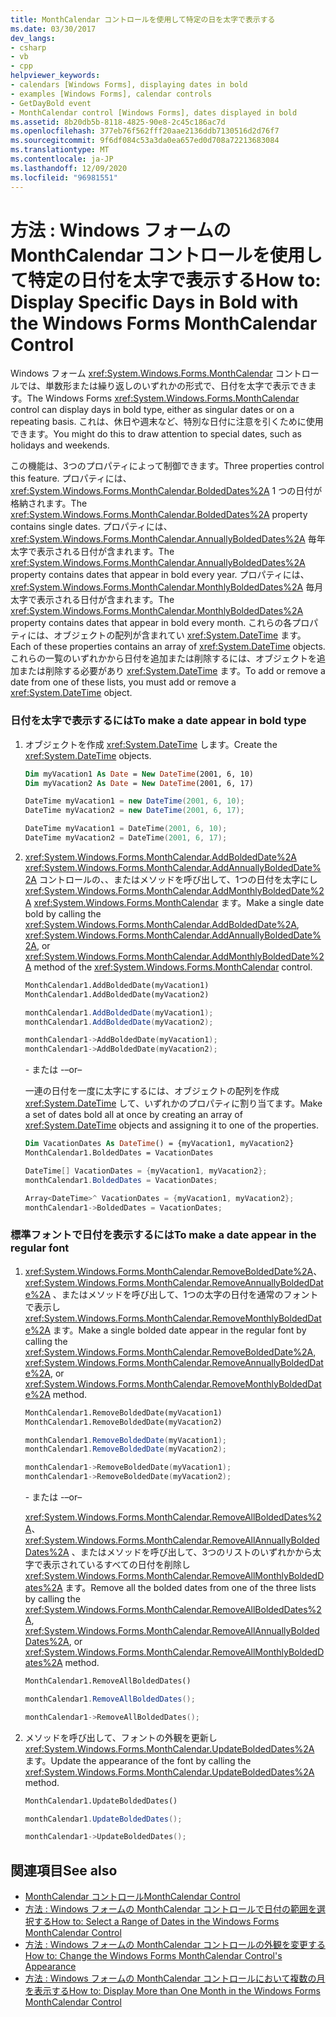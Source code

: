 ```yaml
---
title: MonthCalendar コントロールを使用して特定の日を太字で表示する
ms.date: 03/30/2017
dev_langs:
- csharp
- vb
- cpp
helpviewer_keywords:
- calendars [Windows Forms], displaying dates in bold
- examples [Windows Forms], calendar controls
- GetDayBold event
- MonthCalendar control [Windows Forms], dates displayed in bold
ms.assetid: 8b20db5b-8118-4825-90e8-2c45c186ac7d
ms.openlocfilehash: 377eb76f562fff20aae2136ddb7130516d2d76f7
ms.sourcegitcommit: 9f6df084c53a3da0ea657ed0d708a72213683084
ms.translationtype: MT
ms.contentlocale: ja-JP
ms.lasthandoff: 12/09/2020
ms.locfileid: "96981551"
---
```

# <a name="how-to-display-specific-days-in-bold-with-the-windows-forms-monthcalendar-control"></a><span data-ttu-id="5da17-102">方法 : Windows フォームの MonthCalendar コントロールを使用して特定の日付を太字で表示する</span><span class="sxs-lookup"><span data-stu-id="5da17-102">How to: Display Specific Days in Bold with the Windows Forms MonthCalendar Control</span></span>
<span data-ttu-id="5da17-103">Windows フォーム <xref:System.Windows.Forms.MonthCalendar> コントロールでは、単数形または繰り返しのいずれかの形式で、日付を太字で表示できます。</span><span class="sxs-lookup"><span data-stu-id="5da17-103">The Windows Forms <xref:System.Windows.Forms.MonthCalendar> control can display days in bold type, either as singular dates or on a repeating basis.</span></span> <span data-ttu-id="5da17-104">これは、休日や週末など、特別な日付に注意を引くために使用できます。</span><span class="sxs-lookup"><span data-stu-id="5da17-104">You might do this to draw attention to special dates, such as holidays and weekends.</span></span>  
  
 <span data-ttu-id="5da17-105">この機能は、3つのプロパティによって制御できます。</span><span class="sxs-lookup"><span data-stu-id="5da17-105">Three properties control this feature.</span></span> <span data-ttu-id="5da17-106">プロパティには、 <xref:System.Windows.Forms.MonthCalendar.BoldedDates%2A> 1 つの日付が格納されます。</span><span class="sxs-lookup"><span data-stu-id="5da17-106">The <xref:System.Windows.Forms.MonthCalendar.BoldedDates%2A> property contains single dates.</span></span> <span data-ttu-id="5da17-107">プロパティには、 <xref:System.Windows.Forms.MonthCalendar.AnnuallyBoldedDates%2A> 毎年太字で表示される日付が含まれます。</span><span class="sxs-lookup"><span data-stu-id="5da17-107">The <xref:System.Windows.Forms.MonthCalendar.AnnuallyBoldedDates%2A> property contains dates that appear in bold every year.</span></span> <span data-ttu-id="5da17-108">プロパティには、 <xref:System.Windows.Forms.MonthCalendar.MonthlyBoldedDates%2A> 毎月太字で表示される日付が含まれます。</span><span class="sxs-lookup"><span data-stu-id="5da17-108">The <xref:System.Windows.Forms.MonthCalendar.MonthlyBoldedDates%2A> property contains dates that appear in bold every month.</span></span> <span data-ttu-id="5da17-109">これらの各プロパティには、オブジェクトの配列が含まれてい <xref:System.DateTime> ます。</span><span class="sxs-lookup"><span data-stu-id="5da17-109">Each of these properties contains an array of <xref:System.DateTime> objects.</span></span> <span data-ttu-id="5da17-110">これらの一覧のいずれかから日付を追加または削除するには、オブジェクトを追加または削除する必要があり <xref:System.DateTime> ます。</span><span class="sxs-lookup"><span data-stu-id="5da17-110">To add or remove a date from one of these lists, you must add or remove a <xref:System.DateTime> object.</span></span>  
  
### <a name="to-make-a-date-appear-in-bold-type"></a><span data-ttu-id="5da17-111">日付を太字で表示するには</span><span class="sxs-lookup"><span data-stu-id="5da17-111">To make a date appear in bold type</span></span>  
  
1. <span data-ttu-id="5da17-112">オブジェクトを作成 <xref:System.DateTime> します。</span><span class="sxs-lookup"><span data-stu-id="5da17-112">Create the <xref:System.DateTime> objects.</span></span>  
  
    ```vb  
    Dim myVacation1 As Date = New DateTime(2001, 6, 10)  
    Dim myVacation2 As Date = New DateTime(2001, 6, 17)  
    ```  
  
    ```csharp  
    DateTime myVacation1 = new DateTime(2001, 6, 10);  
    DateTime myVacation2 = new DateTime(2001, 6, 17);  
    ```  
  
    ```cpp  
    DateTime myVacation1 = DateTime(2001, 6, 10);  
    DateTime myVacation2 = DateTime(2001, 6, 17);  
    ```  
  
2. <span data-ttu-id="5da17-113"><xref:System.Windows.Forms.MonthCalendar.AddBoldedDate%2A> <xref:System.Windows.Forms.MonthCalendar.AddAnnuallyBoldedDate%2A> コントロールの、、またはメソッドを呼び出して、1つの日付を太字にし <xref:System.Windows.Forms.MonthCalendar.AddMonthlyBoldedDate%2A> <xref:System.Windows.Forms.MonthCalendar> ます。</span><span class="sxs-lookup"><span data-stu-id="5da17-113">Make a single date bold by calling the <xref:System.Windows.Forms.MonthCalendar.AddBoldedDate%2A>, <xref:System.Windows.Forms.MonthCalendar.AddAnnuallyBoldedDate%2A>, or <xref:System.Windows.Forms.MonthCalendar.AddMonthlyBoldedDate%2A> method of the <xref:System.Windows.Forms.MonthCalendar> control.</span></span>  
  
    ```vb  
    MonthCalendar1.AddBoldedDate(myVacation1)  
    MonthCalendar1.AddBoldedDate(myVacation2)  
    ```  
  
    ```csharp  
    monthCalendar1.AddBoldedDate(myVacation1);  
    monthCalendar1.AddBoldedDate(myVacation2);  
    ```  
  
    ```cpp  
    monthCalendar1->AddBoldedDate(myVacation1);  
    monthCalendar1->AddBoldedDate(myVacation2);  
    ```  
  
     <span data-ttu-id="5da17-114">\- または -</span><span class="sxs-lookup"><span data-stu-id="5da17-114">–or–</span></span>  
  
     <span data-ttu-id="5da17-115">一連の日付を一度に太字にするには、オブジェクトの配列を作成 <xref:System.DateTime> して、いずれかのプロパティに割り当てます。</span><span class="sxs-lookup"><span data-stu-id="5da17-115">Make a set of dates bold all at once by creating an array of <xref:System.DateTime> objects and assigning it to one of the properties.</span></span>  
  
    ```vb  
    Dim VacationDates As DateTime() = {myVacation1, myVacation2}  
    MonthCalendar1.BoldedDates = VacationDates  
    ```  
  
    ```csharp  
    DateTime[] VacationDates = {myVacation1, myVacation2};  
    monthCalendar1.BoldedDates = VacationDates;  
    ```  
  
    ```cpp  
    Array<DateTime>^ VacationDates = {myVacation1, myVacation2};  
    monthCalendar1->BoldedDates = VacationDates;  
    ```  
  
### <a name="to-make-a-date-appear-in-the-regular-font"></a><span data-ttu-id="5da17-116">標準フォントで日付を表示するには</span><span class="sxs-lookup"><span data-stu-id="5da17-116">To make a date appear in the regular font</span></span>  
  
1. <span data-ttu-id="5da17-117"><xref:System.Windows.Forms.MonthCalendar.RemoveBoldedDate%2A>、 <xref:System.Windows.Forms.MonthCalendar.RemoveAnnuallyBoldedDate%2A> 、またはメソッドを呼び出して、1つの太字の日付を通常のフォントで表示し <xref:System.Windows.Forms.MonthCalendar.RemoveMonthlyBoldedDate%2A> ます。</span><span class="sxs-lookup"><span data-stu-id="5da17-117">Make a single bolded date appear in the regular font by calling the <xref:System.Windows.Forms.MonthCalendar.RemoveBoldedDate%2A>, <xref:System.Windows.Forms.MonthCalendar.RemoveAnnuallyBoldedDate%2A>, or <xref:System.Windows.Forms.MonthCalendar.RemoveMonthlyBoldedDate%2A> method.</span></span>  
  
    ```vb  
    MonthCalendar1.RemoveBoldedDate(myVacation1)  
    MonthCalendar1.RemoveBoldedDate(myVacation2)  
    ```  
  
    ```csharp  
    monthCalendar1.RemoveBoldedDate(myVacation1);  
    monthCalendar1.RemoveBoldedDate(myVacation2);  
    ```  
  
    ```cpp  
    monthCalendar1->RemoveBoldedDate(myVacation1);  
    monthCalendar1->RemoveBoldedDate(myVacation2);  
    ```  
  
     <span data-ttu-id="5da17-118">\- または -</span><span class="sxs-lookup"><span data-stu-id="5da17-118">–or–</span></span>  
  
     <span data-ttu-id="5da17-119"><xref:System.Windows.Forms.MonthCalendar.RemoveAllBoldedDates%2A>、 <xref:System.Windows.Forms.MonthCalendar.RemoveAllAnnuallyBoldedDates%2A> 、またはメソッドを呼び出して、3つのリストのいずれかから太字で表示されているすべての日付を削除し <xref:System.Windows.Forms.MonthCalendar.RemoveAllMonthlyBoldedDates%2A> ます。</span><span class="sxs-lookup"><span data-stu-id="5da17-119">Remove all the bolded dates from one of the three lists by calling the <xref:System.Windows.Forms.MonthCalendar.RemoveAllBoldedDates%2A>, <xref:System.Windows.Forms.MonthCalendar.RemoveAllAnnuallyBoldedDates%2A>, or <xref:System.Windows.Forms.MonthCalendar.RemoveAllMonthlyBoldedDates%2A> method.</span></span>  
  
    ```vb  
    MonthCalendar1.RemoveAllBoldedDates()  
    ```  
  
    ```csharp  
    monthCalendar1.RemoveAllBoldedDates();  
    ```  
  
    ```cpp  
    monthCalendar1->RemoveAllBoldedDates();  
    ```  
  
2. <span data-ttu-id="5da17-120">メソッドを呼び出して、フォントの外観を更新し <xref:System.Windows.Forms.MonthCalendar.UpdateBoldedDates%2A> ます。</span><span class="sxs-lookup"><span data-stu-id="5da17-120">Update the appearance of the font by calling the <xref:System.Windows.Forms.MonthCalendar.UpdateBoldedDates%2A> method.</span></span>  
  
    ```vb  
    MonthCalendar1.UpdateBoldedDates()  
    ```  
  
    ```csharp  
    monthCalendar1.UpdateBoldedDates();  
    ```  
  
    ```cpp  
    monthCalendar1->UpdateBoldedDates();  
    ```  
  
## <a name="see-also"></a><span data-ttu-id="5da17-121">関連項目</span><span class="sxs-lookup"><span data-stu-id="5da17-121">See also</span></span>

- [<span data-ttu-id="5da17-122">MonthCalendar コントロール</span><span class="sxs-lookup"><span data-stu-id="5da17-122">MonthCalendar Control</span></span>](monthcalendar-control-windows-forms.md)
- [<span data-ttu-id="5da17-123">方法 : Windows フォームの MonthCalendar コントロールで日付の範囲を選択する</span><span class="sxs-lookup"><span data-stu-id="5da17-123">How to: Select a Range of Dates in the Windows Forms MonthCalendar Control</span></span>](how-to-select-a-range-of-dates-in-the-windows-forms-monthcalendar-control.md)
- [<span data-ttu-id="5da17-124">方法 : Windows フォームの MonthCalendar コントロールの外観を変更する</span><span class="sxs-lookup"><span data-stu-id="5da17-124">How to: Change the Windows Forms MonthCalendar Control's Appearance</span></span>](how-to-change-monthcalendar-control-appearance.md)
- [<span data-ttu-id="5da17-125">方法 : Windows フォームの MonthCalendar コントロールにおいて複数の月を表示する</span><span class="sxs-lookup"><span data-stu-id="5da17-125">How to: Display More than One Month in the Windows Forms MonthCalendar Control</span></span>](display-more-than-one-month-wf-monthcalendar-control.md)
